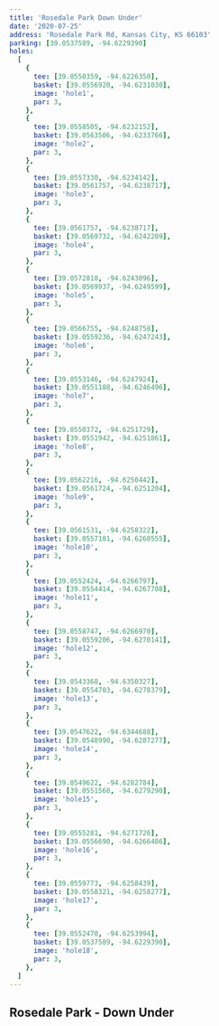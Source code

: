 ```yaml
---
title: 'Rosedale Park Down Under'
date: '2020-07-25'
address: 'Rosedale Park Rd, Kansas City, KS 66103'
parking: [39.0537589, -94.6229390]
holes:
  [
    {
      tee: [39.0550359, -94.6226350],
      basket: [39.0556920, -94.6231030],
      image: 'hole1',
      par: 3,
    },
    {
      tee: [39.0558505, -94.6232152],
      basket: [39.0563506, -94.6233766],
      image: 'hole2',
      par: 3,
    },
    {
      tee: [39.0557330, -94.6234142],
      basket: [39.0561757, -94.6238717],
      image: 'hole3',
      par: 3,
    },
    {
      tee: [39.0561757, -94.6238717],
      basket: [39.0569732, -94.6242209],
      image: 'hole4',
      par: 3,
    },
    {
      tee: [39.0572818, -94.6243096],
      basket: [39.0569937, -94.6249599],
      image: 'hole5',
      par: 3,
    },
    {
      tee: [39.0566755, -94.6248758],
      basket: [39.0559236, -94.6247243],
      image: 'hole6',
      par: 3,
    },
    {
      tee: [39.0553146, -94.6247924],
      basket: [39.0551188, -94.6246496],
      image: 'hole7',
      par: 3,
    },
    {
      tee: [39.0550372, -94.6251729],
      basket: [39.0551942, -94.6251861],
      image: 'hole8',
      par: 3,
    },
    {
      tee: [39.0562216, -94.6250442],
      basket: [39.0561724, -94.6251204],
      image: 'hole9',
      par: 3,
    },
    {
      tee: [39.0561531, -94.6258322],
      basket: [39.0557181, -94.6260555],
      image: 'hole10',
      par: 3,
    },
    {
      tee: [39.0552424, -94.6266797],
      basket: [39.0554414, -94.6267708],
      image: 'hole11',
      par: 3,
    },
    {
      tee: [39.0558747, -94.6266970],
      basket: [39.0559206, -94.6270141],
      image: 'hole12',
      par: 3,
    },
    {
      tee: [39.0543368, -94.6350327],
      basket: [39.0554703, -94.6278379],
      image: 'hole13',
      par: 3,
    },
    {
      tee: [39.0547622, -94.6344688],
      basket: [39.0548990, -94.6287277],
      image: 'hole14',
      par: 3,
    },
    {
      tee: [39.0549622, -94.6282784],
      basket: [39.0551568, -94.6279290],
      image: 'hole15',
      par: 3,
    },
    {
      tee: [39.0555281, -94.6271726],
      basket: [39.0556690, -94.6266486],
      image: 'hole16',
      par: 3,
    },
    {
      tee: [39.0559773, -94.6258439],
      basket: [39.0558321, -94.6258277],
      image: 'hole17',
      par: 3,
    },
    {
      tee: [39.0552470, -94.6253994],
      basket: [39.0537589, -94.6229390],
      image: 'hole18',
      par: 3,
    },
  ]
---
```


## Rosedale Park - Down Under
